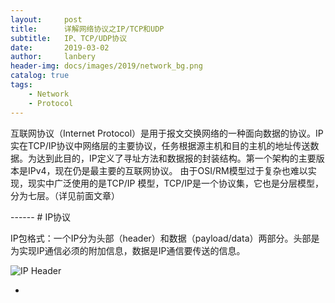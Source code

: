 ```yaml
---
layout:     post
title:      详解网络协议之IP/TCP和UDP
subtitle:   IP、TCP/UDP协议
date:       2019-03-02
author:     lanbery
header-img: docs/images/2019/network_bg.png
catalog: true
tags:
    - Network
    - Protocol	
---
```



<p class="section-indent">
互联网协议（Internet Protocol）是用于报文交换网络的一种面向数据的协议。IP实在TCP/IP协议中网络层的主要协议，任务根据源主机和目的主机的地址传送数据。为达到此目的，IP定义了寻址方法和数据报的封装结构。第一个架构的主要版本是IPv4，现在仍是最主要的互联网协议。
由于OSI/RM模型过于复杂也难以实现，现实中广泛使用的是TCP/IP 模型，TCP/IP是一个协议集，它也是分层模型，分为七层。（详见前面文章）
</p>
------
# IP协议

  IP包格式：一个IP分为头部（header）和数据（payload/data）两部分。头部是为实现IP通信必须的附加信息，数据是IP通信要传送的信息。

![IP Header](https://upload-images.jianshu.io/upload_images/2335234-f150b16a9f2b2142.png?imageMogr2/auto-orient/strip%7CimageView2/2/w/1000/format/webp?raw=true)

  * 